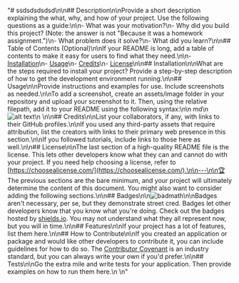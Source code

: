 "# ssdsdsdsdsd\n\n## Description\n\nProvide a short description explaining the what, why, and how of your project. Use the following questions as a guide:\n\n- What was your motivation?\n- Why did you build this project? (Note: the answer is not \"Because it was a homework assignment.\")\n- What problem does it solve?\n- What did you learn?\n\n## Table of Contents (Optional)\n\nIf your README is long, add a table of contents to make it easy for users to find what they need.\n\n- [Installation](#installation)\n- [Usage](#usage)\n- [Credits](#credits)\n- [License](#license)\n\n## Installation\n\nWhat are the steps required to install your project? Provide a step-by-step description of how to get the development environment running.\n\n## Usage\n\nProvide instructions and examples for use. Include screenshots as needed.\n\nTo add a screenshot, create an assets/image folder in your repository and upload your screenshot to it. Then, using the relative filepath, add it to your README using the following syntax:\n\n    md\n    ![alt text](assets/images/screenshot.png)\n    \n\n## Credits\n\nList your collaborators, if any, with links to their GitHub profiles.\n\nIf you used any third-party assets that require attribution, list the creators with links to their primary web presence in this section.\n\nIf you followed tutorials, include links to those here as well.\n\n## License\n\nThe last section of a high-quality README file is the license. This lets other developers know what they can and cannot do with your project. If you need help choosing a license, refer to [https://choosealicense.com/](https://choosealicense.com/).\n\n---\n\n🏆 The previous sections are the bare minimum, and your project will ultimately determine the content of this document. You might also want to consider adding the following sections.\n\n## Badges\n\n![badmath](https://img.shields.io/github/languages/top/lernantino/badmath)\n\nBadges aren't necessary, per se, but they demonstrate street cred. Badges let other developers know that you know what you're doing. Check out the badges hosted by [shields.io](https://shields.io/). You may not understand what they all represent now, but you will in time.\n\n## Features\n\nIf your project has a lot of features, list them here.\n\n## How to Contribute\n\nIf you created an application or package and would like other developers to contribute it, you can include guidelines for how to do so. The [Contributor Covenant](https://www.contributor-covenant.org/) is an industry standard, but you can always write your own if you'd prefer.\n\n## Tests\n\nGo the extra mile and write tests for your application. Then provide examples on how to run them here.\n  \n"